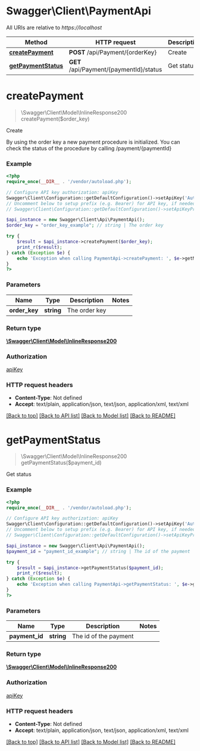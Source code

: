 # Swagger\Client\PaymentApi

All URIs are relative to *https://localhost*

Method | HTTP request | Description
------------- | ------------- | -------------
[**createPayment**](PaymentApi.md#createPayment) | **POST** /api/Payment/{orderKey} | Create
[**getPaymentStatus**](PaymentApi.md#getPaymentStatus) | **GET** /api/Payment/{paymentId}/status | Get status


# **createPayment**
> \Swagger\Client\Model\InlineResponse200 createPayment($order_key)

Create

By using the order key a new payment procedure is initialized. You can check the status  of the procedure by calling /payment/{paymentId}

### Example
```php
<?php
require_once(__DIR__ . '/vendor/autoload.php');

// Configure API key authorization: apiKey
Swagger\Client\Configuration::getDefaultConfiguration()->setApiKey('Authorization', 'YOUR_API_KEY');
// Uncomment below to setup prefix (e.g. Bearer) for API key, if needed
// Swagger\Client\Configuration::getDefaultConfiguration()->setApiKeyPrefix('Authorization', 'Bearer');

$api_instance = new Swagger\Client\Api\PaymentApi();
$order_key = "order_key_example"; // string | The order key

try {
    $result = $api_instance->createPayment($order_key);
    print_r($result);
} catch (Exception $e) {
    echo 'Exception when calling PaymentApi->createPayment: ', $e->getMessage(), PHP_EOL;
}
?>
```

### Parameters

Name | Type | Description  | Notes
------------- | ------------- | ------------- | -------------
 **order_key** | **string**| The order key |

### Return type

[**\Swagger\Client\Model\InlineResponse200**](../Model/InlineResponse200.md)

### Authorization

[apiKey](../../README.md#apiKey)

### HTTP request headers

 - **Content-Type**: Not defined
 - **Accept**: text/plain, application/json, text/json, application/xml, text/xml

[[Back to top]](#) [[Back to API list]](../../README.md#documentation-for-api-endpoints) [[Back to Model list]](../../README.md#documentation-for-models) [[Back to README]](../../README.md)

# **getPaymentStatus**
> \Swagger\Client\Model\InlineResponse200 getPaymentStatus($payment_id)

Get status

### Example
```php
<?php
require_once(__DIR__ . '/vendor/autoload.php');

// Configure API key authorization: apiKey
Swagger\Client\Configuration::getDefaultConfiguration()->setApiKey('Authorization', 'YOUR_API_KEY');
// Uncomment below to setup prefix (e.g. Bearer) for API key, if needed
// Swagger\Client\Configuration::getDefaultConfiguration()->setApiKeyPrefix('Authorization', 'Bearer');

$api_instance = new Swagger\Client\Api\PaymentApi();
$payment_id = "payment_id_example"; // string | The id of the payment

try {
    $result = $api_instance->getPaymentStatus($payment_id);
    print_r($result);
} catch (Exception $e) {
    echo 'Exception when calling PaymentApi->getPaymentStatus: ', $e->getMessage(), PHP_EOL;
}
?>
```

### Parameters

Name | Type | Description  | Notes
------------- | ------------- | ------------- | -------------
 **payment_id** | **string**| The id of the payment |

### Return type

[**\Swagger\Client\Model\InlineResponse200**](../Model/InlineResponse200.md)

### Authorization

[apiKey](../../README.md#apiKey)

### HTTP request headers

 - **Content-Type**: Not defined
 - **Accept**: text/plain, application/json, text/json, application/xml, text/xml

[[Back to top]](#) [[Back to API list]](../../README.md#documentation-for-api-endpoints) [[Back to Model list]](../../README.md#documentation-for-models) [[Back to README]](../../README.md)

